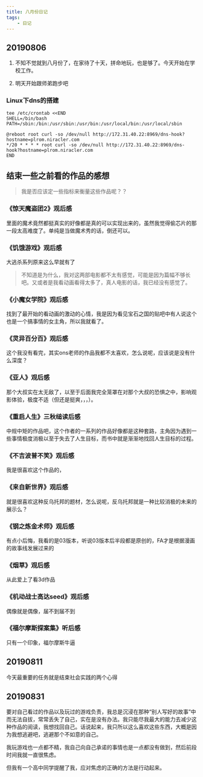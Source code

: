 ```yaml
---
title: 八月份日记
tags:
    - 日记
---
```


## 20190806

1. 不知不觉就到八月份了，在家待了十天，拼命地玩，也是够了。今天开始在学校工作。

2. 明天开始跟师弟跑步吧

### Linux下dns的搭建

```
tee /etc/crontab <<END
SHELL=/bin/bash
PATH=/sbin:/bin:/usr/sbin:/usr/bin:/usr/local/bin:/usr/local/sbin

@reboot root curl -so /dev/null http://172.31.40.22:8969/dns-hook?hostname=plrom.niracler.com
*/20 * * * * root curl -so /dev/null http://172.31.40.22:8969/dns-hook?hostname=plrom.niracler.com
END
```

## 结束一些之前看的作品的感想

> 我是否应该定一些指标来衡量这些作品呢？？

### 《惊天魔盗团2》观后感

里面的魔术竟然都挺真实的好像都是真的可以实现出来的，虽然我觉得偷芯片的那一段太高难度了。单纯是当做魔术秀的话，倒还可以。

### 《饥饿游戏》观后感

大逃杀系列原来这么早就有了

> 不知道是为什么，我对这两部电影都不太有感觉，可能是因为篇幅不够长吧。又或者是我看动画看得太多了，真人电影的话，我已经没有感觉了。

### 《小魔女学院》观后感

找到了最开始的看动画的激动的心情，我是因为看见宝石之国的贴吧中有人说这个也是一个搞事情的女主角，所以我就看了。

### 《灵异百分百》观后感

这个我没有看完，其实ons老师的作品我都不太喜欢，怎么说呢，应该说是没有什么深度？

### 《亚人》观后感

那个大叔实在太无敌了，以至于后面我完全笼罩在对那个大叔的恐惧之中，影响观影体验，极度不适（但还是挺爽，，，）。

### 《重启人生》三秋缒读后感

中规中矩的作品吧，这个作者的一系列的作品好像都是这种套路，主角因为遇到一些事情极度消极以至于失去了人生目标，而书中就是渐渐地找回人生目标的过程。

### 《不吉波普不笑》观后感

我是很喜欢这个作品的，

### 《来自新世界》观后感

就是很喜欢这种反乌托邦的题材，怎么说呢，反乌托邦就是一种比较消极的未来的展示么？

### 《钢之炼金术师》观后感

有点小后悔，我看的是03版本，听说03版本后半段都是原创的，FA才是根据漫画的故事线发展过来的

### 《烟草》观后感

从此爱上了看3d作品

### 《机动战士高达seed》观后感

偶像就是偶像，届不到届不到

### 《福尔摩斯探案集》听后感

只有一个印象，福尔摩斯牛逼

## 20190811

今天最重要的任务就是结束社会实践的两个心得

## 20190831

要对自己看过的作品以及玩过的游戏负责，我总是沉浸在那种“别人写好的故事”中而无法自拔，常常丢失了自己，实在是没有办法。我只能尽我最大的能力去减少这种作品的阅读，我想找回自己。话说起来，我只所以这么喜欢这些东西，大概是因为我想逃避吧，逃避那个不如意的自己。

我玩游戏也一点都不精，我自己向自己承诺的事情也是一点都没有做到，然后前段时间我就一直很焦虑。

但我有一个高中同学提醒了我，应对焦虑的正确的方法是行动起来。